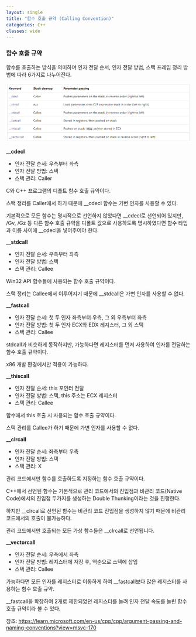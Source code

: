 ```yaml
---
layout: single
title: "함수 호출 규약 (Calling Convention)"
categories: C++
classes: wide
---
```


### 함수 호출 규약

함수를 호출하는 방식을 의미하며 인자 전달 순서, 인자 전달 방법, 스택 프레임 정리 방법에 따라 6가지로 나누어진다.

![함수호출규약](/assets/images/C++/함수호출규약표.PNG)


**__cdecl**
- 인자 전달 순서: 우측부터 좌측
- 인자 전달 방법: 스택
- 스택 관리: Caller

C와 C++ 프로그램의 디폴트 함수 호출 규약이다.

스택 정리를 Caller에서 하기 때문에 __cdecl 함수는 가변 인자를 사용할 수 있다.

기본적으로 모든 함수는 명시적으로 선언하지 않았다면 __cdecl로 선언되어 있지만, /Gv, /Gz 등 다른 함수 호출 규약을 디폴트 값으로 사용하도록 명시하였다면 함수 타입과 이름 사이에 __cdecl을 넣어주어야 한다.

**__stdcall**
- 인자 전달 순서: 우측부터 좌측
- 인자 전달 방법: 스택
- 스택 관리: Callee

Win32 API 함수들에 사용되는 함수 호출 규약이다.

스택 정리는 Callee에서 이루어지기 때문에 __stdcall은 가변 인자를 사용할 수 없다.

**__fastcall**
- 인자 전달 순서: 첫 두 인자 좌측부터 우측, 그 외 우측부터 좌측
- 인자 전달 방법: 첫 두 인자 ECX와 EDX 레지스터, 그 외 스택
- 스택 관리: Callee

stdcall과 비슷하게 동작하지만, 가능하다면 레지스터를 먼저 사용하여 인자를 전달하는 함수 호출 규약이다.

x86 개발 환경에서만 적용이 가능하다.

**__thiscall**
- 인자 전달 순서: this 포인터 전달
- 인자 전달 방법: 스택, this 주소는 ECX 레지스터
- 스택 관리: Callee

함수에서 this 호출 시 사용되는 함수 호출 규약이다.

스택 관리를 Callee가 하기 때문에 가변 인자를 사용할 수 없다.

**__clrcall**
- 인자 전달 순서: 좌측부터 우측
- 인자 전달 방법: 스택
- 스택 관리: X

관리 코드에서만 함수를 호출하도록 지정하는 함수 호출 규약이다.

C++에서 선언된 함수는 기본적으로 관리 코드에서의 진입점과 비관리 코드(Native Code)에서의 진입점 두가지를 생성하는 Double Thunking이라는 것을 진행한다.

하지만 __clrcall로 선언된 함수는 비관리 코드 진입점을 생성하지 않기 때문에 비관리 코드에서의 호출이 불가능하다.

관리 코드에서만 호출되는 모든 가상 함수들은 __clrcall로 선언됩니다.

**__vectorcall**
- 인자 전달 순서: 우측에서 좌측
- 인자 전달 방법: 레지스터에 저장 후, 역순으로 스택에 삽입
- 스택 관리: Callee

가능하다면 모든 인자를 레지스터로 이동하게 하여 __fastcall보다 많은 레지스터를 사용하는 함수 호출 규약.

__fastcall을 확장하여 2개로 제한되었던 레지스터를 늘려 인자 전달 속도를 늘린 함수 호출 규약이라 볼 수 있다.

참조: <https://learn.microsoft.com/en-us/cpp/cpp/argument-passing-and-naming-conventions?view=msvc-170>
